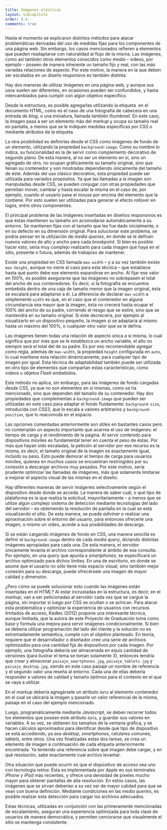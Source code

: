 ```yaml
---
title: Imágenes elásticas
layout: subcapitulo
order: 4.4.
comments: true
---
```


Hasta el momento se explicaron distintos métodos para atacar problemáticas derivadas del uso de medidas fijas para los componentes de una página web. Sin embargo, los casos mencionados refieren a elementos que pueden readaptarse con naturalidad al flujo de la misma. Las imágenes, como así también otros elementos conocidos como _media_ – videos, por ejemplo – poseen de manera inherente un tamaño fijo y real, con las más variadas relaciones de aspecto. Por este motivo, la manera en la que deben ser escalados en un diseño responsivo es también distinta.

Hay dos maneras de utilizar imágenes en una página web, y aunque sus usos suelen ser diferentes, en ocasiones pueden ser confundidos, y hasta intercambiados para cumplir con algún objetivo específico.

Desde la estructura, es posible agregarlas utilizando la etiqueta <img> en el documento HTML, como es el caso de una fotografía de cabecera en una entrada de _blog_, o una miniatura, llamada también _thumbnail_. En este caso, la imagen pasa a ser un elemento más del _markup_ y ocupa su tamaño real en pantalla, a menos que se le indiquen medidas específicas por CSS o mediante atributos de la etiqueta.

La otra posibilidad es definirlas desde el CSS como imágenes de fondo de un elemento, utilizando la propiedad `background-image`. Como su nombre lo indica, su funcionalidad es la de servir como complemento decorativo de segundo plano. De esta manera, al no ser un elemento en sí, sino un agregado de otro, no ocupan gráficamente su tamaño original, sino que llenan su contenedor y son mostradas dependiendo únicamente del tamaño de éste. Además del uso clásico decorativo, esta propiedad puede ser utilizada para variados propósitos. Ya que las llamadas a la imagen son manipuladas desde CSS, se pueden conjugar con otras propiedades que permitan mover, cambiar y hasta escalar la misma en el caso de, por ejemplo, cuando el usuario pase el _mouse_ por encima del elemento que la contiene. Por esto suelen ser utilizadas para generar el efecto _rollover_ en logos, entre otros componentes.

El principal problema de las imágenes insertadas en diseños responsivos es que éstas mantienen su tamaño sin acomodarse automáticamente a su entorno. Se mantienen fijas con el tamaño que les fue dado inicialmente, o en su defecto en su dimensión original. Para solucionar este problema, se podría pensar en la utilización de _media queries_, en donde se le definan nuevos valores de alto y ancho para cada _breakpoint_. Si bien es posible hacer esto, sería muy complejo realizarlo para cada imagen que haya en el sitio, presente o futura, además de trabajoso de mantener.

Existe una propiedad en CSS llamada `max-width` – y a su vez también existe `max-height`, aunque no viene al caso para esta técnica – que establece hasta qué punto debe ese elemento expandirse en ancho. Al fijar ese valor en 100%, es posible asegurarse que las imágenes no sobrepasen el total del ancho de sus contenedores. Es decir, si la fotografía se encuentra embebida dentro de una caja de tamaño menor que la imagen original, ésta se escalará para adaptarse a él. La diferencia de declarar `max-width` a simplemente `width` es que, en el caso que el contenedor en alguna circunstancia sea mayor que la imagen, ésta no crecerá hasta ocupar el 100% del ancho de su padre, corriendo el riesgo que se estire, sino que se mantendrá en su tamaño original. Si éste decreciera, por ejemplo al visualizarlo en un dispositivo pequeño, la imagen sí se adaptaría al mismo hasta un máximo del 100%, o cualquier otro valor que se le defina.

Las imágenes tienen todas una relación de aspecto única a sí misma, lo cual significa que por más que se le establezca un ancho variable, el alto no siempre será el total del de su padre. Es por eso recomendable agregar como regla, además de `max-width`, la propiedad `height` configurada en `auto`, lo cual mantiene esta relación dinámicamente, para cualquier tipo de imagen por igual. Esta técnica de adaptabilidad también puede ser utilizada en otro tipo de elementos que compartan estas características, como videos u objetos _Flash_ embebidos.

Este método no aplica, sin embargo, para las imágenes de fondo cargadas desde CSS, ya que no son elementos en sí mismas, como  se ha mencionado, sino que dependen del tamaño de su contenedor. Hay dos propiedades que complementan a `background-image` que pueden ser utilizadas en este caso para adaptar el fondo fluidamente: `background-size`, introducida con CSS3, que lo escala a valores arbitrarios y `background-position`, que lo reacomoda en el espacio.

Las opciones comentadas anteriormente son útiles en bastantes casos pero no contemplan un aspecto importante que acarrea el uso de imágenes: el tiempo de carga y el rendimiento de la página. Al servir contenido para dispositivos móviles es fundamental tener en cuenta el peso de éstas. Por más que hayan sido escaladas, la petición al servidor por ese recurso es la misma, es decir, el tamaño original de la imagen es exactamente igual, incluido su peso. Esto puede demorar el tiempo de carga para usuarios móviles, quienes en muchos casos se encuentran restringidos por su conexión a descargar archivos muy pesados. Por este motivo, sería prudente optimizar las llamadas de imágenes, más que solamente limitarse a mejorar el aspecto visual de las mismas en el diseño.

Hay diferentes maneras de servir imágenes selectivamente según el dispositivo desde donde se acceda. La manera de saber cuál, o qué tipo de plataforma es la que realiza la solicitud, mayoritariamente – a menos que se utilize algún complejo sistema de detección mediante tecnologías del lado del servidor – es obteniendo la resolución de pantalla en la cual se está visualizando el sitio. De esta manera, se puede _adivinar_ o realizar una aproximación sobre el entorno del usuario, para entonces ofrecerle una imagen, o mismo un video, acorde a sus posibilidades de descarga.

Si se están cargando imágenes de fondo en CSS, una manera sencilla es definir el `background-image` dentro de cada _media query_, dictando distintas imágenes apropiadas para cada una. De esta manera, el servidor únicamente levanta el archivo  correspondiente al ámbito de esa consulta. Por ejemplo, en una _query_ que apunta a _smartphones_, se especificará un archivo optimizado para dichos límites. En una de escritorio, en donde se asume que el usuario no sólo tiene más espacio visual, sino también mejor conexión para su descarga, puede ofrecérsele una imagen de mayor calidad y dimensión.

¿Pero cómo se puede solucionar esto cuando las imágenes están insertadas en el HTML? Al estar incrustadas en la estructura, es decir, en el _markup_, van a ser peticionadas al servidor cada vez que se cargue la página, sin importar si luego por CSS se ocultan o se achican. Para atacar esta problemática y optimizar la experiencia de usuarios con recursos limitados de acceso, Kadlec (2012) propone una interesante técnica, aunque limitada, que la autora de este Proyecto de Graduación toma como base y formula una mejora para servir imágenes condicionalmente. Si bien se debería utilizar programación del lado del cliente y la solución no es extremadamente semántica, cumple con el objetivo planteado. En teoría, requiere que el desarrollador o diseñador cree una serie de archivos optimizados para una cantidad fija de dispositivos por cada imagen. Por ejemplo, una fotografía debería ser almacenada en equis cantidad de versiones (para ilustrar el tema se toman solamente 3), entonces tendría que crear y almacenar `paisaje_smartphones.jpg`, `paisaje_tablets.jpg` y `paisaje_desktop.jpg`, siendo en este caso paisaje un nombre de referencia y el segundo valor una reseña al entorno. Cada una de ellas debería responder a valores de calidad y tamaño óptimos para el contexto en el que se vaya a utilizar.

En el _markup_ debería agregársele un atributo `data` al elemento contenedor en el cual se ubicaría la imagen y pasarle un valor referencial de la misma, paisaje en el caso del ejemplo mencionado.

Luego, programáticamente mediante _Javascript_, se deben recorrer todos los elementos que posean este atributo `data`, y guardar sus valores en variables. A su vez, se obtienen los tamaños de la ventana gráfica, y se hacen cálculos aproximados para identificar desde qué tipo de dispositivo se está accediendo, ya sea _desktop_, _smartphones_, celulares comunes, _tablets_, entre otros. Una vez finalizadas estas dos tareas, se crea un elemento de imagen a continuación de cada etiqueta anteriormente encontrada. Ya teniendo una referencia sobre qué imagen debe cargar, y en qué resolución, sabe exactamente cual archivo levantar.

Otra situación que puede ocurrir es que el dispositivo de acceso sea uno con tecnología _retina_. Ésta es implementada por _Apple_ en sus terminales _iPhone_ y _iPad_ más recientes, y ofrece una densidad de pixeles mucho mayor para obtener pantallas de alta resolución. En estos casos, las imágenes que se sirvan deberían a su vez ser de mayor calidad para que se vean con buena definición. Mediante condiciones en las _media queries_, es posible realizar esta detección para cargar los archivos adecuados.

Estas técnicas, utilizadas en conjunción con las primeramente mencionadas de escalamiento, aseguran una experiencia optimizada para toda clase de usuarios de manera democrática, y permiten cerciorarse que visualmente el sitio se mantenga consistente.
